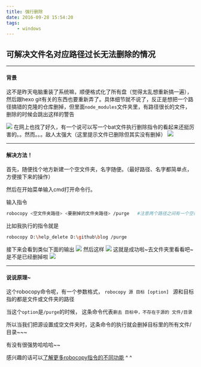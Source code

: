 ```yaml
---
title: 强行删除
date: 2016-09-28 15:54:20
tags:
	- windows
---
```

## 可解决文件名对应路径过长无法删除的情况

-----------------------------------------------------
#### 背景
这不是昨天电脑重装了系统嘛，顺便格式化了所有盘（觉得太乱想重新搞一遍），然后跟hexo git有关的东西也要重新弄了。具体细节就不说了，反正是想把一个路径搞错的克隆的仓库删掉，但里面`node_modules`文件夹里，有路径很长的文件，删除的时候会跳出这样的警告
<!--more-->
![](/image/2016-09-28-forceDelete/alert_delete.png)
 在网上也找了好久，有一个说可以写一个bat文件执行删除指令的看起来还挺厉害的。。然而。。。敌人太强大（这里提示文件已删除但其实没有删掉）
![](/image/2016-09-28-forceDelete/fail.png)

----------------------------------------------------------
#### 解决方法！
首先，随便找个地方新建一个空文件夹，名字随便。（最好路径、名字都简单点，方便接下来的操作）

然后在开始菜单输入cmd打开命令行。

输入指令
```bash
robocopy <空文件夹路径> <要删掉的文件夹路径> /purge   #注意两个路径之间有一个空格，第二个路径与 /purge之间有一个空格
```
比如我执行的指令就是
```bash
robocopy D:\help_delete D:\github\blog /purge
```
接下来会看到类似下面的输出
![](/image/2016-09-28-forceDelete/step1.png)
然后这样
![](/image/2016-09-28-forceDelete/step2.png)
这就是成功啦~去文件夹里看看吧~是不是已经删掉啦
![](/image/2016-09-28-forceDelete/done.png)

-----------------------------------------
#### 说说原理~
这个robocopy命令呢，有一个参数格式，
`robocopy 源 目标 [option] `
源和目标指的都是文件或文件夹的路径

当这个`option`是`/purge`的时候，
这条命令代表`删去 目标中，不存在于源的 文件/目录`

所以当我们把源设置成空文件夹时，这条命令的执行就会删掉目标里的所有文件/目录~~~

有没有很强势哈哈哈~~

感兴趣的话可以[了解更多robocopy指令的不同功能](http://baike.baidu.com/link?url=8-DJgu88ryyX6aS9Keg4QkdBQWTFTcV79W5LsFJOrW84QvyePoON6q57fKW1vKX8-d29665gxcRN3tuHvhuY2_)  ^ ^
